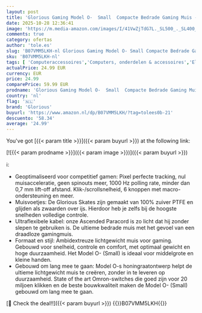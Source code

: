 ```yaml
---
layout: post
title: 'Glorious Gaming Model O-  Small  Compacte Bedrade Gaming Muis - 58g Superlicht Honingraat Ontwerp  RGB  Pixart 3360 Sensor  Ambidexter  Omron Switches - Mat Zwart'
date: 2025-10-28 12:36:41
image: 'https://m.media-amazon.com/images/I/41VwZjTdG7L._SL500_._SL400_.jpg'
comments: true
category: ofertas
author: 'tole.es'
slug: 'B07VMM5LKH-nl Glorious Gaming Model O- Small Compacte Bedrade Gaming...'
sku: 'B07VMM5LKH-nl'
tags: [ 'Computeraccessoires','Computers, onderdelen & accessoires','Elektronica','Games','Muizen','Pc-accessoires','Pc-consoles, -games & -accessoires','Pc-gamingmuizen','Toetsenborden, muizen & invoerapparaten','glorious','🇳🇱', ]
actualPrice: 24.99 EUR
currency: EUR
price: 24.99
comparePrice: 59.99 EUR
prodname: 'Glorious Gaming Model O-  Small  Compacte Bedrade Gaming Muis - 58g Superlicht Honingraat Ontwerp  RGB  Pixart 3360 Sensor  Ambidexter  Omron Switches - Mat Zwart'
country: 'nl'
flag: '🇳🇱'
brand: 'Glorious'
buyurl: 'https://www.amazon.nl/dp/B07VMM5LKH/?tag=tolees0b-21'
descuento: '58.34'
average: '24.99'
---
```


You've got [{{< param title >}}]({{< param buyurl >}}) at the following link:

[![{{< param prodname >}}]({{< param image >}})]({{< param buyurl >}})

ℹ️:

- Geoptimaliseerd voor competitief gamen: Pixel perfecte tracking, nul muisacceleratie, geen spinouts meer, 1000 Hz polling rate, minder dan 0,7 mm lift-off afstand. Klik-/scrollsnelheid, 6 knoppen met macro-ondersteuning en meer.
- Muisvoetjes: De Glorious Skates zijn gemaakt van 100% zuiver PTFE en glijden als zwaarden over ijs. Hierdoor heb je zelfs bij de hoogste snelheden volledige controle.
- Ultraflexibele kabel: onze Ascended Paracord is zo licht dat hij zonder slepen te gebruiken is. De ultieme bedrade muis met het gevoel van een draadloze gamingmuis.
- Formaat en stijl: Ambidextreuze lichtgewicht muis voor gaming. Gebouwd voor snelheid, controle en comfort, met optimaal gewicht en hoge duurzaamheid. Het Model O- (Small) is ideaal voor middelgrote en kleine handen.
- Gebouwd om lang mee te gaan: Model O-s honingraatontwerp helpt de ultieme lichtgewicht muis te creëren, zonder in te leveren op duurzaamheid. State of the art Omron-switches die goed zijn voor 20 miljoen klikken en de beste bouwkwaliteit maken de Model O- (Small) gebouwd om lang mee te gaan.

[🛒 Check the deal!!]({{< param buyurl >}})
{{<world>}}B07VMM5LKH{{</world>}}
